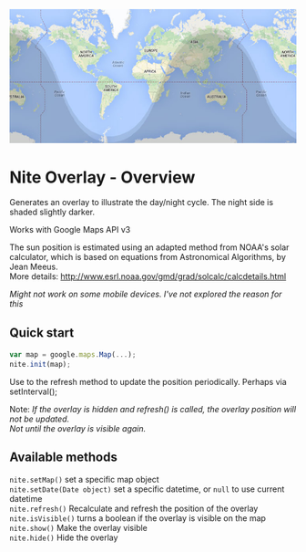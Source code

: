 ![Preview of Nite Overlay](preview.jpg "Preview of Nite Overlay")

# Nite Overlay - Overview

Generates an overlay to illustrate the day/night cycle. The night side is shaded slightly darker.

Works with Google Maps API v3

The sun position is estimated using an adapted method from NOAA's solar calculator, which is based on equations from Astronomical Algorithms, by Jean Meeus.  
More details: http://www.esrl.noaa.gov/gmd/grad/solcalc/calcdetails.html

*Might not work on some mobile devices. I've not explored the reason for this*

## Quick start

```javascript
var map = google.maps.Map(...);
nite.init(map);
```
Use to the refresh method to update the position periodically. Perhaps via setInterval();

Note: *If the overlay is hidden and refresh() is called, the overlay position will not be updated.  
Not until the overlay is visible again.*

## Available methods

`nite.setMap()` set a specific map object  
`nite.setDate(Date object)` set a specific datetime, or `null` to use current datetime  
`nite.refresh()` Recalculate and refresh the position of the overlay  
`nite.isVisible()` turns a boolean if the overlay is visible on the map  
`nite.show()` Make the overlay visible  
`nite.hide()` Hide the overlay

